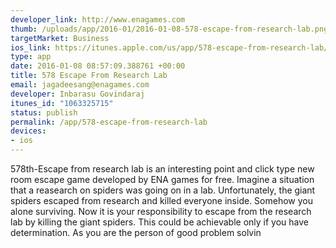 ```yaml
--- 
developer_link: http://www.enagames.com
thumb: /uploads/app/2016-01/2016-01-08-578-escape-from-research-lab.png
targetMarket: Business
ios_link: https://itunes.apple.com/us/app/578-escape-from-research-lab/id1063325715?mt=8
type: app
date: 2016-01-08 08:57:09.388761 +00:00
title: 578 Escape From Research Lab
email: jagadeesang@enagames.com
developer: Inbarasu Govindaraj
itunes_id: "1063325715"
status: publish
permalink: /app/578-escape-from-research-lab
devices: 
- ios
---
```


578th-Escape from research lab is an interesting point and click type new room escape game developed by ENA games for free. Imagine a situation that a reasearch on spiders was going on in a lab. Unfortunately, the giant spiders escaped from research and killed everyone inside. Somehow you alone surviving. Now it is your responsibility to escape from the research lab by killing the giant spiders. This could be achievable only if you have determination. As you are the person of good problem solvin
